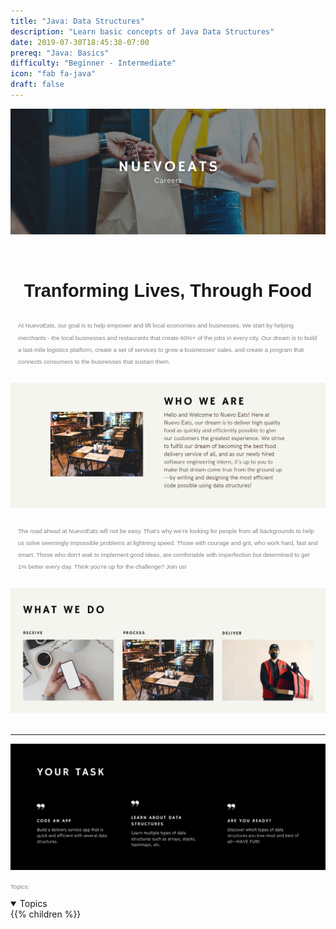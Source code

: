 ```yaml
---
title: "Java: Data Structures"
description: "Learn basic concepts of Java Data Structures"
date: 2019-07-30T18:45:38-07:00
prereq: "Java: Basics"
difficulty: "Beginner - Intermediate"
icon: "fab fa-java"
draft: false
---
```

<link rel="stylesheet" href="../style.css">

![image](img/Title.png)


&nbsp;&nbsp;&nbsp;&nbsp;&nbsp;&nbsp;&nbsp;&nbsp;&nbsp;&nbsp;&nbsp;&nbsp;&nbsp;&nbsp;&nbsp;&nbsp;&nbsp;&nbsp;&nbsp;&nbsp;&nbsp;&nbsp;&nbsp;&nbsp;&nbsp;&nbsp;&nbsp;&nbsp;&nbsp;&nbsp;&nbsp;&nbsp;&nbsp;&nbsp;&nbsp;&nbsp;&nbsp;&nbsp;&nbsp;&nbsp;&nbsp;&nbsp;&nbsp;&nbsp;&nbsp;&nbsp;&nbsp;&nbsp;


<center><b><h1 style="font-size:3vw; font-family: sans-serif; font-weight: 600;">Tranforming Lives, Through Food</h1></b></center>

<p style="margin-center: auto;padding: 1em 1em 1em 1em; margin-left: auto; margin-right: auto; width: 50em; font-size: 1vw; font-family: sans-serif; color:grey; line-height: 200%">At NuevoEats, our goal is to help empower and lift local economies and businesses. We start by helping merchants - the local businesses and restaurants that create 60%+ of the jobs in every city. Our dream is to build a last-mile logistics platform, create a set of services to grow a businesses' sales, and create a program that connects consumers to the businesses that sustain them.</p>

![image](img/about.png)

<p style="margin-center: auto;padding: 1em 1em 1em 1em; margin-left: auto; margin-right: auto; width: 50em; font-size: 1vw; font-family: sans-serif; color:grey; line-height: 200%">The road ahead at NuevoEats will not be easy. That’s why we’re looking for people from all backgrounds to help us solve seemingly impossible problems at lightning speed. Those with courage and grit, who work hard, fast and smart. Those who don’t wait to implement good ideas, are comfortable with imperfection but determined to get 1% better every day. Think you’re up for the challenge? Join us!</p>


![image](img/what.png)
&nbsp;&nbsp;&nbsp;&nbsp;&nbsp;&nbsp;&nbsp;&nbsp;&nbsp;&nbsp;&nbsp;&nbsp;&nbsp;&nbsp;&nbsp;&nbsp;&nbsp;&nbsp;&nbsp;&nbsp;&nbsp;&nbsp;&nbsp;&nbsp;&nbsp;&nbsp;&nbsp;&nbsp;&nbsp;&nbsp;&nbsp;&nbsp;&nbsp;&nbsp;&nbsp;&nbsp;&nbsp;&nbsp;&nbsp;&nbsp;&nbsp;&nbsp;&nbsp;&nbsp;&nbsp;&nbsp;&nbsp;&nbsp;

<hr>

![image](img/task.png)


<p style="padding: 0em 0em 0em 0em; margin-left: auto; font-size: 1vw; font-family: sans-serif; color:grey; line-height: 200%">Topics:</p>


<details open>
<summary>Topics</summary>
{{% children %}}
</details>
